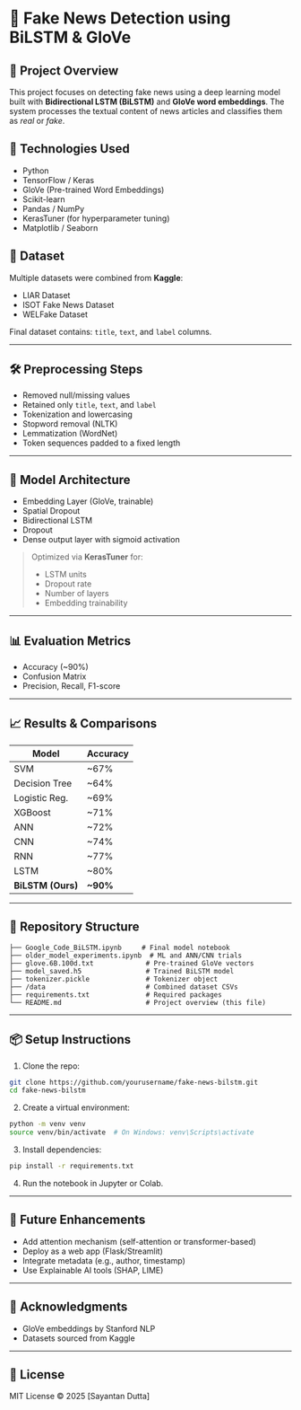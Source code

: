 # 📰 Fake News Detection using BiLSTM & GloVe

## 📌 Project Overview
This project focuses on detecting fake news using a deep learning model built with **Bidirectional LSTM (BiLSTM)** and **GloVe word embeddings**. The system processes the textual content of news articles and classifies them as *real* or *fake*.

## 🚀 Technologies Used
- Python
- TensorFlow / Keras
- GloVe (Pre-trained Word Embeddings)
- Scikit-learn
- Pandas / NumPy
- KerasTuner (for hyperparameter tuning)
- Matplotlib / Seaborn

## 📂 Dataset
Multiple datasets were combined from **Kaggle**:  
- LIAR Dataset  
- ISOT Fake News Dataset  
- WELFake Dataset

Final dataset contains: `title`, `text`, and `label` columns.

---

## 🛠 Preprocessing Steps
- Removed null/missing values
- Retained only `title`, `text`, and `label`
- Tokenization and lowercasing
- Stopword removal (NLTK)
- Lemmatization (WordNet)
- Token sequences padded to a fixed length

---

## 🧠 Model Architecture
- Embedding Layer (GloVe, trainable)
- Spatial Dropout
- Bidirectional LSTM
- Dropout
- Dense output layer with sigmoid activation

> Optimized via **KerasTuner** for:
> - LSTM units
> - Dropout rate
> - Number of layers
> - Embedding trainability

---

## 📊 Evaluation Metrics
- Accuracy (~90%)
- Confusion Matrix
- Precision, Recall, F1-score

---

## 📈 Results & Comparisons
| Model          | Accuracy |
|----------------|----------|
| SVM            | ~67%     |
| Decision Tree  | ~64%     |
| Logistic Reg.  | ~69%     |
| XGBoost        | ~71%     |
| ANN            | ~72%     |
| CNN            | ~74%     |
| RNN            | ~77%     |
| LSTM           | ~80%     |
| **BiLSTM (Ours)** | **~90%**     |

---

## 📁 Repository Structure
```
├── Google_Code_BiLSTM.ipynb     # Final model notebook
├── older_model_experiments.ipynb  # ML and ANN/CNN trials
├── glove.6B.100d.txt             # Pre-trained GloVe vectors
├── model_saved.h5                # Trained BiLSTM model
├── tokenizer.pickle              # Tokenizer object
├── /data                         # Combined dataset CSVs
├── requirements.txt              # Required packages
└── README.md                     # Project overview (this file)
```

---

## 📦 Setup Instructions
1. Clone the repo:
```bash
git clone https://github.com/yourusername/fake-news-bilstm.git
cd fake-news-bilstm
```

2. Create a virtual environment:
```bash
python -m venv venv
source venv/bin/activate  # On Windows: venv\Scripts\activate
```

3. Install dependencies:
```bash
pip install -r requirements.txt
```

4. Run the notebook in Jupyter or Colab.

---

## 📌 Future Enhancements
- Add attention mechanism (self-attention or transformer-based)
- Deploy as a web app (Flask/Streamlit)
- Integrate metadata (e.g., author, timestamp)
- Use Explainable AI tools (SHAP, LIME)

---

## 🙏 Acknowledgments
- GloVe embeddings by Stanford NLP
- Datasets sourced from Kaggle

---

## 📃 License
MIT License © 2025 [Sayantan Dutta]

